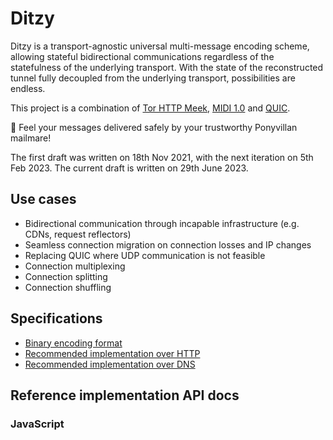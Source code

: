 # Ditzy
Ditzy is a transport-agnostic universal multi-message encoding scheme, allowing stateful bidirectional communications regardless of the statefulness of the underlying transport. With the state of the reconstructed tunnel fully decoupled from the underlying transport, possibilities are endless.

This project is a combination of [Tor HTTP Meek](https://gitweb.torproject.org/pluggable-transports/meek.git/), [MIDI 1.0](https://midi.org/specifications/midi1-specifications) and [QUIC](https://quicwg.org/).

💌 Feel your messages delivered safely by your trustworthy Ponyvillan mailmare!

The first draft was written on 18th Nov 2021, with the next iteration on 5th Feb 2023. The current draft is written on 29th June 2023.

## Use cases
* Bidirectional communication through incapable infrastructure (e.g. CDNs, request reflectors)
* Seamless connection migration on connection losses and IP changes
* Replacing QUIC where UDP communication is not feasible
* Connection multiplexing
* Connection splitting
* Connection shuffling

## Specifications
* [Binary encoding format](binfmt.md)
* [Recommended implementation over HTTP](http.md)
* [Recommended implementation over DNS](dns.md)

## Reference implementation API docs
### JavaScript
